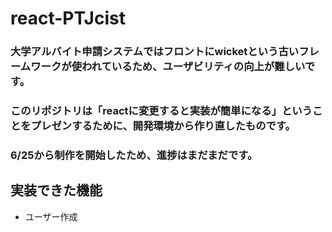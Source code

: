# react-PTJcist

### 大学アルバイト申請システムではフロントにwicketという古いフレームワークが使われているため、ユーザビリティの向上が難しいです。
### このリポジトリは「reactに変更すると実装が簡単になる」ということをプレゼンするために、開発環境から作り直したものです。
### 6/25から制作を開始したため、進捗はまだまだです。

## 実装できた機能
- ユーザー作成


